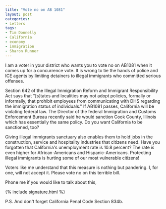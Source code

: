 ```yaml
---
title: "Vote no on AB 1081"
layout: post
categories:
- Letters
tags:
- Tim Donnelly
- California
- economy
- immigration
- Sharon Runner
---
```


I am a voter in your district who wants you to vote no on AB1081 when it comes up for a concurrence vote. It is wrong to tie the hands of police and ICE agents by limiting detainers to illegal immigrants who committed serious offenses.

Section 642 of the Illegal Immigration Reform and Immigrant Responsibility Act says that "\[s\]tates and localities may not adopt policies, formally or informally, that prohibit employees from communicating with DHS regarding the immigration status of individuals." If AB1081 passes, California will be violating federal law. The Director of the federal Immigration and Customs Enforcement Bureau recently said he would sanction Cook County, Illinois which has essentially the same policy. Do you want California to be sanctioned, too?

Giving illegal immigrants sanctuary also enables them to hold jobs in the construction, service and hospitality industries that citizens need. Have you forgotten that California's unemployment rate is 10.8 percent? The rate is even higher for African-Americans and Hispanic-Americans. Protecting illegal immigrants is hurting some of our most vulnerable citizens!

Voters like me understand that this measure is nothing but pandering. I, for one, will not accept it. Please vote no on this terrible bill.

Phone me if you would like to talk about this,

{% include signature.html %}

P.S. And don't forget California Penal Code Section 834b.
